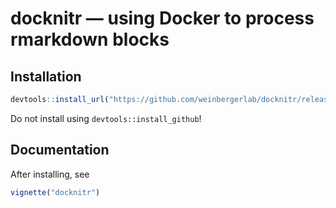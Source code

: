 # docknitr — using Docker to process rmarkdown blocks

## Installation

```r
devtools::install_url("https://github.com/weinbergerlab/docknitr/releases/download/v0.2/docknitr-0.2.tar.gz")
```

Do not install using `devtools::install_github`!

## Documentation

After installing, see

```r
vignette("docknitr")
```
